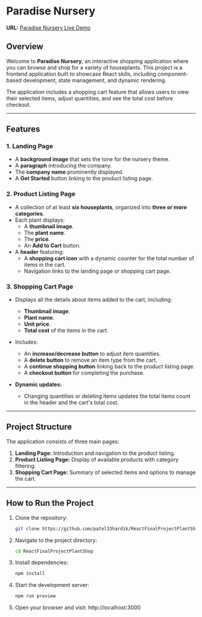 # Paradise Nursery

**URL:** [Paradise Nursery Live Demo](https://patel33hardik.github.io/ReactFinalProjectPlantShop/)

## Overview

Welcome to **Paradise Nursery**, an interactive shopping application where you can browse and shop for a variety of houseplants. This project is a frontend application built to showcase React skills, including component-based development, state management, and dynamic rendering. 

The application includes a shopping cart feature that allows users to view their selected items, adjust quantities, and see the total cost before checkout.

---

## Features

### 1. Landing Page
- A **background image** that sets the tone for the nursery theme.
- A **paragraph** introducing the company.
- The **company name** prominently displayed.
- A **Get Started** button linking to the product listing page.

### 2. Product Listing Page
- A collection of at least **six houseplants**, organized into **three or more categories**.
- Each plant displays:
  - A **thumbnail image**.
  - The **plant name**.
  - The **price**.
  - An **Add to Cart** button.
- A **header** featuring:
  - A **shopping cart icon** with a dynamic counter for the total number of items in the cart.
  - Navigation links to the landing page or shopping cart page.

### 3. Shopping Cart Page
- Displays all the details about items added to the cart, including:
  - **Thumbnail image**.
  - **Plant name**.
  - **Unit price**.
  - **Total cost** of the items in the cart.
- Includes:
  - An **increase/decrease button** to adjust item quantities.
  - A **delete button** to remove an item type from the cart.
  - A **continue shopping button** linking back to the product listing page.
  - A **checkout button** for completing the purchase.

- **Dynamic updates:** 
  - Changing quantities or deleting items updates the total items count in the header and the cart's total cost.

---

## Project Structure

The application consists of three main pages:
1. **Landing Page:** Introduction and navigation to the product listing.
2. **Product Listing Page:** Display of available products with category filtering.
3. **Shopping Cart Page:** Summary of selected items and options to manage the cart.

---

## How to Run the Project

1. Clone the repository:
   ```bash
   git clone https://github.com/patel33hardik/ReactFinalProjectPlantShop.git

2. Navigate to the project directory:
    ```bash
    cd ReactFinalProjectPlantShop
    
3. Install dependencies:
   ```bash
   npm install

4. Start the development server:
    ```bash
    npm run preview

5. Open your browser and visit:
    http://localhost:3000
